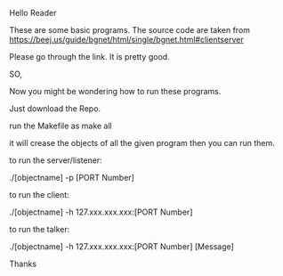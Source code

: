 Hello Reader

These are some basic programs. 
The source code are taken from https://beej.us/guide/bgnet/html/single/bgnet.html#clientserver

Please go through the link. It is pretty good.

SO,

Now you might be wondering how to run these programs.

Just download the Repo.

run the Makefile as make all

it will crease the objects of all the given program then you can run them.

to run the server/listener:

./[objectname] -p [PORT Number]

to run the client:

./[objectname] -h 127.xxx.xxx.xxx:[PORT Number]

to run the talker:

./[objectname] -h 127.xxx.xxx.xxx:[PORT Number] [Message]

Thanks